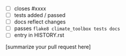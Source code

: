  - [ ] closes #xxxx
 - [ ] tests added / passed
 - [ ] docs reflect changes
 - [ ] passes ``flake8 climate_toolbox tests docs``
 - [ ] entry in HISTORY.rst

[summarize your pull request here]